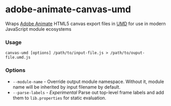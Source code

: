 # adobe-animate-canvas-umd

Wraps [Adobe Animate](https://www.adobe.com/products/animate.html) HTML5 canvas export files in [UMD](https://github.com/umdjs/umd) for use in modern JavaScript module ecosystems

### Usage

`canvas-umd [options] /path/to/input-file.js > /path/to/ouput-file.umd.js`

### Options

* `--module-name` - Override output module namespace. Without it, module name will be inherited by input filename by default.
* `--parse-labels` - *Experimental* Parse out top-level frame labels and add them to `lib.properties` for static evaluation.